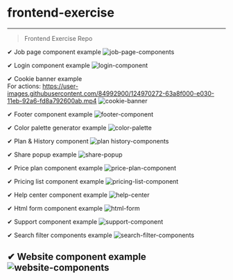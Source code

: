 # frontend-exercise
---
>Frontend Exercise Repo

✔ Job page component example
![job-page-components](https://user-images.githubusercontent.com/84992900/125496545-dcb1b0ec-0e7a-41fd-87b4-25e1fa9086be.png)

✔ Login component example
![login-component](https://user-images.githubusercontent.com/84992900/124680161-7c999000-dece-11eb-9208-6a21c05be709.png)

✔ Cookie banner example     
For actions: https://user-images.githubusercontent.com/84992900/124970272-63a8f000-e030-11eb-92a6-fd8a792600ab.mp4
![cookie-banner](https://user-images.githubusercontent.com/84992900/124970793-0b262280-e031-11eb-9e48-99735236766d.png)

✔ Footer component example
![footer-component](https://user-images.githubusercontent.com/84992900/125703634-fe11c152-a50b-444b-8328-234072766f29.png)

✔ Color palette generator example
![color-palette](https://user-images.githubusercontent.com/84992900/125199997-81b16300-e271-11eb-8959-75731ac5c475.png)

✔ Plan & History component
![plan history-components](https://user-images.githubusercontent.com/84992900/126036570-ae1ac98e-616b-44d1-912d-212ab80737b3.png)

✔ Share popup example
![share-popup](https://user-images.githubusercontent.com/84992900/124810252-c4b9c080-df69-11eb-9d96-1d8859ca30b2.png)

✔ Price plan component example
![price-plan-component](https://user-images.githubusercontent.com/84992900/124680188-891de880-dece-11eb-985a-41d376bb132c.png)

✔ Pricing list component example
![pricing-list-component](https://user-images.githubusercontent.com/84992900/124680198-8b804280-dece-11eb-8f2d-4d8f2f2049d2.png)

✔ Help center component example
![help-center](https://user-images.githubusercontent.com/84992900/124680205-9044f680-dece-11eb-9d8e-784d44597324.png)

✔ Html form component example
![html-form](https://user-images.githubusercontent.com/84992900/124680215-9509aa80-dece-11eb-9144-e4ae31e7af27.png)

✔ Support component example
![support-component](https://user-images.githubusercontent.com/84992900/124680221-9935c800-dece-11eb-9724-97794be69229.png)

✔ Search filter components example
![search-filter-components](https://user-images.githubusercontent.com/84992900/124680229-9b982200-dece-11eb-878c-1a6af05ddd6c.png)

✔ Website component example
![website-components](https://user-images.githubusercontent.com/84992900/125495968-1331a64f-5734-48ef-bf65-90f11872f245.png)
---
